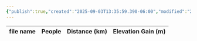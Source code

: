 ```yaml
---
{"publish":true,"created":"2025-09-03T13:35:59.390-06:00","modified":"2025-09-03T14:58:53.553-06:00","published":"2025-09-03T14:58:53.553-06:00","tags":["route"],"cssclasses":"","elevation":null,"region":"Waterton","location":"49.0402954, -113.985812","DWYT":null,"Kane":"Difficult","completed":false}
---
```



| file name | People | Distance (km) | Elevation Gain (m) |
| --------- | ------ | ------------- | ------------------ |